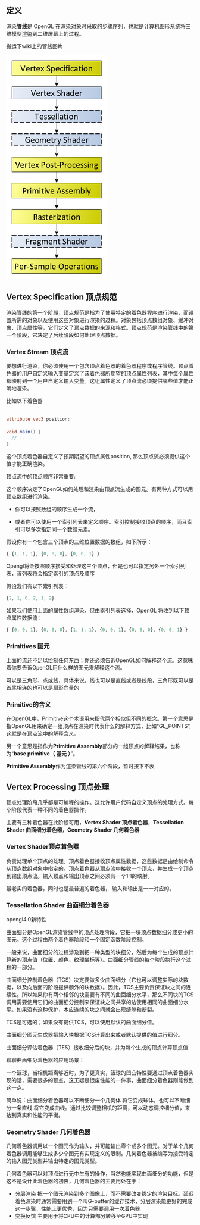 ## 定义

渲染**管线**是 OpenGL 在渲染对象时采取的步骤序列，也就是计算机图形系统将三维模型[渲染](https://zh.wikipedia.org/wiki/%E6%B8%B2%E6%9F%93 "渲染")到二维屏幕上的过程。

搬运下wiki上的管线图片

![图片](static/RenderingPipeline.png)
## Vertex Specification 顶点规范

渲染管线的第一个阶段，顶点规范是指为了使用特定的着色器程序进行渲染，而设置所需的对象以及使用这些对象进行渲染的过程。对象包括顶点数组对象、缓冲对象、顶点属性等，它们定义了顶点数据的来源和格式。顶点规范是渲染管线中的第一个阶段，它决定了后续阶段如何处理顶点数据。

### Vertex Stream 顶点流

要想进行渲染，你必须使用一个包含顶点着色器的着色器程序或程序管线。顶点着色器的用户自定义输入变量定义了该着色器所期望的顶点属性列表，其中每个属性都映射到一个用户自定义输入变量。这组属性定义了顶点流必须提供哪些值才能正确地渲染。

比如以下着色器
```glsl

attribute vec3 position;

void main() {
  // .....
}
```

这个顶点着色器自定义了预期期望的顶点属性position, 那么顶点流必须提供这个值才能正确渲染。

顶点流中的顶点顺序非常重要: 

这个顺序决定了OpenGL如何处理和渲染由顶点流生成的图元。有两种方式可以用顶点数组进行渲染。

- 你可以按照数组的顺序生成一个流，

- 或者你可以使用一个索引列表来定义顺序。索引控制接收顶点的顺序，而且索引可以多次指定同一个数组元素。

假设你有一个包含三个顶点的三维位置数据的数组，如下所示：
```js
{ {1, 1, 1}, {0, 0, 0}, {0, 0, 1} }
```

Opengl将会按照顺序接受和处理这三个顶点，但是也可以指定另外一个索引列表，该列表将会指定索引的顶点及顺序

假设我们有以下索引列表：
```js
{2, 1, 0, 2, 1, 2}
```

如果我们使用上面的属性数组渲染，但由索引列表选择，OpenGL 将收到以下顶点属性数据流：
```js
{ {0, 0, 1}, {0, 0, 0}, {1, 1, 1}, {0, 0, 1}, {0, 0, 0}, {0, 0, 1} }
```

### Primitives 图元

上面的流还不足以绘制任何东西；你还必须告诉OpenGL如何解释这个流。这意味着你要告诉OpenGL用什么样的图元来解释这个流。

可以是三角形、点或线，具体来说，线也可以是直线或者是线段，三角形既可以是首尾相连的也可以是扇形向量的

### Primitive的含义

在OpenGL中，Primitive这个术语用来指代两个相似但不同的概念。第一个意思是指OpenGL用来确定一组顶点在渲染时代表什么的解释方式，比如“GL_POINTS”, 这就是在顶点流中的解释含义。

另一个意思是指作为**Primitive Assembly**部分的一组顶点的解释结果，也称为“**base primitive（ 基元 ）**”。

**Primitive Assembly**作为渲染管线的第六个阶段，暂时按下不表

## Vertex Processing 顶点处理

顶点处理阶段几乎都是可编程的操作。这允许用户代码自定义顶点的处理方式。每个阶段代表一种不同的着色器操作。

主要有三种着色器在此阶段可用，**Vertex Shader 顶点着色器**，**Tessellation Shader 曲面细分着色器**，**Geometry Shader 几何着色器**

### Vertex Shader顶点着色器

负责处理单个顶点的处理。顶点着色器接收顶点属性数据，这些数据是由绘制命令从顶点数组对象中指定的。顶点着色器从顶点流中接收一个顶点，并生成一个顶点到输出顶点流。输入顶点和输出顶点之间必须有一个1:1的映射。

最老实的着色器，同时也是最普遍的着色器， 输入和输出是一一对应的。

### Tessellation Shader 曲面细分着色器

opengl4.0新特性

曲面细分是OpenGL渲染管线中的顶点处理阶段，它把一块顶点数据细分成更小的图元。这个过程由两个着色器阶段和一个固定函数阶段控制。

一般来说，曲面细分的过程涉及到把一种类型的块细分，然后为每个生成的顶点计算新的顶点值（位置、颜色、纹理坐标等）。曲面细分管线的每个阶段执行这个过程的一部分。

曲面细分控制着色器（TCS）决定要做多少曲面细分（它也可以调整实际的块数据，以及向后面的阶段提供额外的块数据）。因此，TCS主要负责保证块之间的连续性。所以如果你有两个相邻的块需要有不同的曲面细分水平，那么不同块的TCS调用需要使用它们的曲面细分控制来保证块之间共享的边使用相同的曲面细分水平。如果没有这种保护，本应连续的块之间就会出现缝隙和断裂。

TCS是可选的；如果没有提供TCS，可以使用默认的曲面细分值。

曲面细分图元生成器把输入块根据TCS计算出来或者默认提供的值进行细分。

曲面细分评估着色器（TES）接收细分后的块，并为每个生成的顶点计算顶点值

聊聊曲面细分着色器的应用场景：

一个篮球，当相机距离够近时，为了更真实，篮球的凹凸特性要通过顶点着色器实现的话，需要很多的顶点，这无疑是很废性能的一件事，曲面细分着色器则能做到这一点。

简单说：曲面细分着色器可以不断细分一个几何体 将它变成球体，也可以不断细分一条直线 将它变成曲线。通过比较调整相机的距离，可以动态调控细分值，来达到真实和性能的平衡。

### Geometry Shader 几何着色器

几何着色器调用以一个图元作为输入，并可能输出零个或多个图元。对于单个几何着色器调用能够生成多少个图元有实现定义的限制。几何着色器被编写为接受特定的输入图元类型并输出特定的图元类型。

几何着色器可以对顶点进行无中生有的操作，当然也能实现曲面细分的功能，但是这不是设计此着色器的初衷，几何着色器的主要用处在于：

- 分层渲染
	把一个图元渲染到多个图像上，而不需要改变绑定的渲染目标。延迟着色渲染时通常需要用到一个叫G-buffer的缓存技术，分层渲染能更好的完成这一步骤，性能上更优秀，因为只需要调用一次着色器
- 变换反馈
	主要用于将CPU中的计算部分转移至GPU中实现




